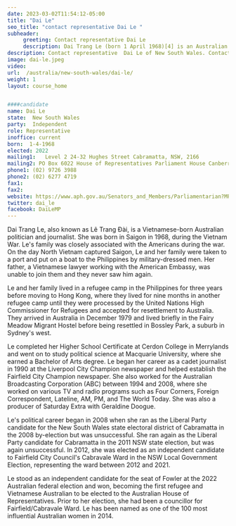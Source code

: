 ```yaml
---
date: 2023-03-02T11:54:12-05:00
title: "Dai Le"
seo_title: "contact representative Dai Le "
subheader:
     greeting: Contact representative Dai Le
     description: Dai Trang Le (born 1 April 1968)[4] is an Australian politician currently serving as the federal member for Fowler, deputy mayor of Fairfield and councillor for Fairfield/Cabravale Ward.
description: Contact representative  Dai Le of New South Wales. Contact information for  Dai Le includes email address, phone number, and mailing address.
image: dai-le.jpeg
video:
url:  /australia/new-south-wales/dai-le/
weight: 1
layout: course_home


####candidate
name: Dai Le
state:	New South Wales
party:	Independent
role: Representative
inoffice: current
born:  1-4-1968
elected: 2022
mailing1:	Level 2 24-32 Hughes Street Cabramatta, NSW, 2166
mailing2: PO Box 6022 House of Representatives Parliament House Canberra ACT 2600
phone1: (02) 9726 3988
phone2: (02) 6277 4719
fax1:
fax2:
website: https://www.aph.gov.au/Senators_and_Members/Parliamentarian?MPID=295676
twitter: dai_le
facebook: DaiLeMP
---
```


Dai Trang Le, also known as Lê Trang Đài, is a Vietnamese-born Australian politician and journalist. She was born in Saigon in 1968, during the Vietnam War. Le's family was closely associated with the Americans during the war. On the day North Vietnam captured Saigon, Le and her family were taken to a port and put on a boat to the Philippines by military-dressed men. Her father, a Vietnamese lawyer working with the American Embassy, was unable to join them and they never saw him again.

Le and her family lived in a refugee camp in the Philippines for three years before moving to Hong Kong, where they lived for nine months in another refugee camp until they were processed by the United Nations High Commissioner for Refugees and accepted for resettlement to Australia. They arrived in Australia in December 1979 and lived briefly in the Fairy Meadow Migrant Hostel before being resettled in Bossley Park, a suburb in Sydney's west.

Le completed her Higher School Certificate at Cerdon College in Merrylands and went on to study political science at Macquarie University, where she earned a Bachelor of Arts degree. Le began her career as a cadet journalist in 1990 at the Liverpool City Champion newspaper and helped establish the Fairfield City Champion newspaper. She also worked for the Australian Broadcasting Corporation (ABC) between 1994 and 2008, where she worked on various TV and radio programs such as Four Corners, Foreign Correspondent, Lateline, AM, PM, and The World Today. She was also a producer of Saturday Extra with Geraldine Doogue.

Le's political career began in 2008 when she ran as the Liberal Party candidate for the New South Wales state electoral district of Cabramatta in the 2008 by-election but was unsuccessful. She ran again as the Liberal Party candidate for Cabramatta in the 2011 NSW state election, but was again unsuccessful. In 2012, she was elected as an independent candidate to Fairfield City Council's Cabravale Ward in the NSW Local Government Election, representing the ward between 2012 and 2021.

Le stood as an independent candidate for the seat of Fowler at the 2022 Australian federal election and won, becoming the first refugee and Vietnamese Australian to be elected to the Australian House of Representatives. Prior to her election, she had been a councillor for Fairfield/Cabravale Ward. Le has been named as one of the 100 most influential Australian women in 2014.